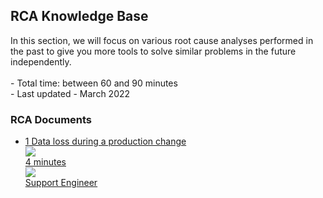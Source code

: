<div class="ez-academy">
	<div class="ez-academy__body">
		<main class="master">
	<h2 class="title">RCA Knowledge Base</h2>
    <p>
       In this section, we will focus on various root cause analyses performed in the past to give you more tools to solve similar problems in the future independently.
        </br></br>
        - Total time: between 60 and 90 minutes
        </br>
        - Last updated - March 2022
    </p>
    <h3 class="title">RCA Documents</h3>
    <ul class="strip-container">
		<li class="strip">
			<a href="../../docs/rca-knowledgebase/rca-knowledgebase-data-loss-during-production-change" class="strip__link">
				<label for="" class="strip__label">
					<span>1</span>
					Data loss during a production change
				</label>
				<div class="strip__attribute">
					<img class="strip__attribute-icon strip__attribute-icon--duration" src="../../img/microlearning/academy_index/icon-duration32.svg"/>
					<div class="strip__attribute-label">4 minutes</div>
				</div>
				<div class="strip__attribute">
					<img class="strip__attribute-icon strip__attribute-icon--roles" src="../../img/microlearning/academy_index/icon-roles32.svg"/>
					<div class="strip__attribute-label">Support Engineer</div>
				</div>
			</a>
		</li>			
    </ul>
    </main>
    </div>
</div>